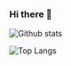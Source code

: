 ### Hi there 👋
![Github stats](https://github-readme-stats.vercel.app/api?username=Mouse0w0&show_icons=true)

![Top Langs](https://github-readme-stats.vercel.app/api/top-langs/?username=Mouse0w0&layout=compact)

<!--
**Mouse0w0/Mouse0w0** is a ✨ _special_ ✨ repository because its `README.md` (this file) appears on your GitHub profile.

Here are some ideas to get you started:

- 🔭 I’m currently working on ...
- 🌱 I’m currently learning ...
- 👯 I’m looking to collaborate on ...
- 🤔 I’m looking for help with ...
- 💬 Ask me about ...
- 📫 How to reach me: ...
- 😄 Pronouns: ...
- ⚡ Fun fact: ...
-->
